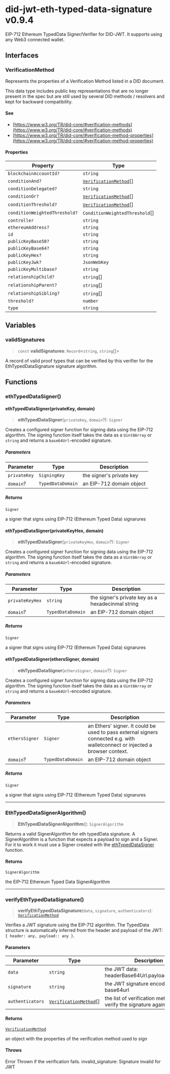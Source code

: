 # did-jwt-eth-typed-data-signature v0.9.4

EIP-712 Ethereum TypedData Signer/Verifier for DID-JWT. It supports using any Web3 connected wallet.

## Interfaces

### VerificationMethod

Represents the properties of a Verification Method listed in a DID document.

This data type includes public key representations that are no longer present in the spec but are still used by
several DID methods / resolvers and kept for backward compatibility.

#### See

 - [https://www.w3.org/TR/did-core/#verification-methods](https://www.w3.org/TR/did-core/#verification-methods)
 - [https://www.w3.org/TR/did-core/#verification-method-properties](https://www.w3.org/TR/did-core/#verification-method-properties)

#### Properties

| Property | Type |
| ------ | ------ |
| `blockchainAccountId?` | `string` |
| `conditionAnd?` | [`VerificationMethod`](API.md#verificationmethod)[] |
| `conditionDelegated?` | `string` |
| `conditionOr?` | [`VerificationMethod`](API.md#verificationmethod)[] |
| `conditionThreshold?` | [`VerificationMethod`](API.md#verificationmethod)[] |
| `conditionWeightedThreshold?` | `ConditionWeightedThreshold`[] |
| `controller` | `string` |
| `ethereumAddress?` | `string` |
| `id` | `string` |
| `publicKeyBase58?` | `string` |
| `publicKeyBase64?` | `string` |
| `publicKeyHex?` | `string` |
| `publicKeyJwk?` | `JsonWebKey` |
| `publicKeyMultibase?` | `string` |
| `relationshipChild?` | `string`[] |
| `relationshipParent?` | `string`[] |
| `relationshipSibling?` | `string`[] |
| `threshold?` | `number` |
| `type` | `string` |

## Variables

### validSignatures

> `const` **validSignatures**: `Record`\<`string`, `string`[]\>

A record of valid proof types that can be verified by this verifier for the EthTypedDataSignature signature algorithm.

## Functions

### ethTypedDataSigner()

#### ethTypedDataSigner(privateKey, domain)

> **ethTypedDataSigner**(`privateKey`, `domain`?): `Signer`

Creates a configured signer function for signing data using the EIP-712 algorithm.
The signing function itself takes the data as a `Uint8Array` or `string` and returns a `base64Url`-encoded signature.

##### Parameters

| Parameter | Type | Description |
| ------ | ------ | ------ |
| `privateKey` | `SigningKey` | the signer's private key |
| `domain`? | `TypedDataDomain` | an EIP-712 domain object |

##### Returns

`Signer`

a signer that signs using EIP-712 (Ethereum Typed Data) signarures

#### ethTypedDataSigner(privateKeyHex, domain)

> **ethTypedDataSigner**(`privateKeyHex`, `domain`?): `Signer`

Creates a configured signer function for signing data using the EIP-712 algorithm.
The signing function itself takes the data as a `Uint8Array` or `string` and returns a `base64Url`-encoded signature.

##### Parameters

| Parameter | Type | Description |
| ------ | ------ | ------ |
| `privateKeyHex` | `string` | the signer's private key as a hexadecinmal string |
| `domain`? | `TypedDataDomain` | an EIP-712 domain object |

##### Returns

`Signer`

a signer that signs using EIP-712 (Ethereum Typed Data) signarures

#### ethTypedDataSigner(ethersSigner, domain)

> **ethTypedDataSigner**(`ethersSigner`, `domain`?): `Signer`

Creates a configured signer function for signing data using the EIP-712 algorithm.
The signing function itself takes the data as a `Uint8Array` or `string` and returns a `base64Url`-encoded signature.

##### Parameters

| Parameter | Type | Description |
| ------ | ------ | ------ |
| `ethersSigner` | `Signer` | an Ethers' signer. It could be used to pass external signers connected e.g. with walletconnect or injected a browser context. |
| `domain`? | `TypedDataDomain` | an EIP-712 domain object |

##### Returns

`Signer`

a signer that signs using EIP-712 (Ethereum Typed Data) signarures

***

### EthTypedDataSignerAlgorithm()

> **EthTypedDataSignerAlgorithm**(): `SignerAlgorithm`

Returns a valid SignerAlgorithm for eth typedData signature.
A SignerAlgorithm is a function that expects a payload to sign and a Signer.
For it to work it must use a Signer created with the [ethTypedDataSigner](API.md#ethtypeddatasigner) function.

#### Returns

`SignerAlgorithm`

the EIP-712 Ethereum Typed Data SignerAlgorithm

***

### verifyEthTypedDataSignature()

> **verifyEthTypedDataSignature**(`data`, `signature`, `authenticators`): [`VerificationMethod`](API.md#verificationmethod)

Verifies a JWT signature using the EIP-712 algorithm. The TypedData structure
is automatically inferred from the header and payload of the JWT: `{ header:
any, payload:: any }`.

#### Parameters

| Parameter | Type | Description |
| ------ | ------ | ------ |
| `data` | `string` | the JWT data: headerBase64Url.payloadBase64Url |
| `signature` | `string` | the JWT signature encoded in base64url |
| `authenticators` | [`VerificationMethod`](API.md#verificationmethod)[] | the list of verification methods to verify the signature against |

#### Returns

[`VerificationMethod`](API.md#verificationmethod)

an object with the properties of the verification method used to sign

#### Throws

Error
Thrown if the verification fails. invalid_signature: Signature invalid for JWT
